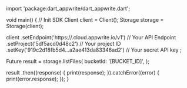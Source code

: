 import 'package:dart_appwrite/dart_appwrite.dart';

void main() { // Init SDK
  Client client = Client();
  Storage storage = Storage(client);

  client
    .setEndpoint('https://<REGION>.cloud.appwrite.io/v1') // Your API Endpoint
    .setProject('5df5acd0d48c2') // Your project ID
    .setKey('919c2d18fb5d4...a2ae413da83346ad2') // Your secret API key
  ;

  Future result = storage.listFiles(
    bucketId: '[BUCKET_ID]',
  );

  result
    .then((response) {
      print(response);
    }).catchError((error) {
      print(error.response);
  });
}